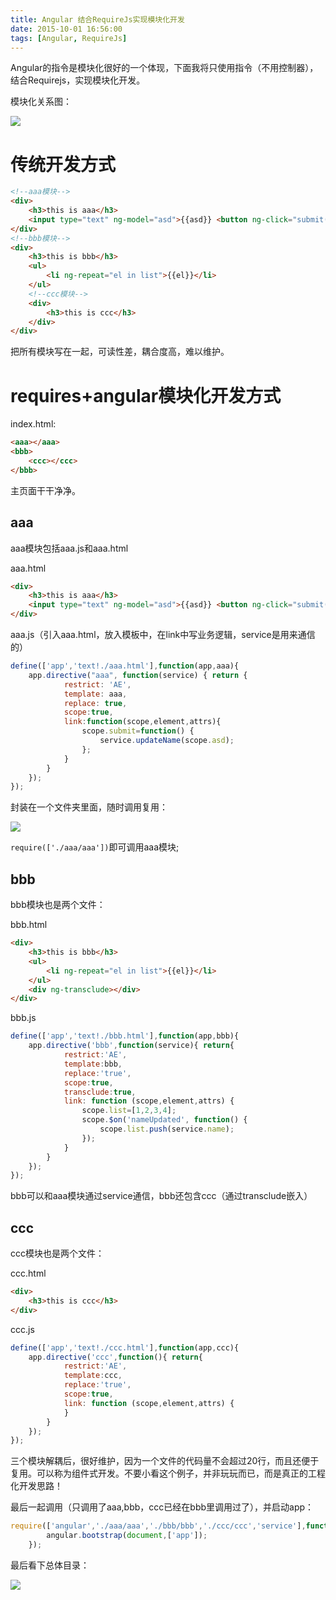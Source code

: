 ```yaml
---
title: Angular 结合RequireJs实现模块化开发
date: 2015-10-01 16:56:00
tags: [Angular, RequireJs]
---
```


Angular的指令是模块化很好的一个体现，下面我将只使用指令（不用控制器），结合Requirejs，实现模块化开发。

<!--more-->

模块化关系图：

![](https://ws3.sinaimg.cn/large/83900b4egw1f9yh3om8qij20bl05e0t8.jpg)

# 传统开发方式

```html
<!--aaa模块-->
<div>
    <h3>this is aaa</h3>
    <input type="text" ng-model="asd">{{asd}} <button ng-click="submit()">submit</button>
</div>
<!--bbb模块-->
<div>
    <h3>this is bbb</h3>
    <ul>
        <li ng-repeat="el in list">{{el}}</li>
    </ul>
    <!--ccc模块-->
    <div>
        <h3>this is ccc</h3>
    </div>
</div>
```

把所有模块写在一起，可读性差，耦合度高，难以维护。

# requires+angular模块化开发方式

index.html:

```html
<aaa></aaa>
<bbb>
    <ccc></ccc>
</bbb>
```

主页面干干净净。

## aaa

aaa模块包括aaa.js和aaa.html

aaa.html

```html
<div>
    <h3>this is aaa</h3>
    <input type="text" ng-model="asd">{{asd}} <button ng-click="submit()">submit</button>
</div>
```

aaa.js（引入aaa.html，放入模板中，在link中写业务逻辑，service是用来通信的）

```js
define(['app','text!./aaa.html'],function(app,aaa){
    app.directive("aaa", function(service) { return {
            restrict: 'AE',
            template: aaa,
            replace: true,
            scope:true,
            link:function(scope,element,attrs){
                scope.submit=function() {
                    service.updateName(scope.asd);
                };
            }
        }
    });
});
```

封装在一个文件夹里面，随时调用复用：

![](https://ws1.sinaimg.cn/large/83900b4egw1f9yh3p0f0kj202y01zmx0.jpg)

`require(['./aaa/aaa'])`即可调用aaa模块;

## bbb

bbb模块也是两个文件：

bbb.html

```html
<div>
    <h3>this is bbb</h3>
    <ul>
        <li ng-repeat="el in list">{{el}}</li>
    </ul>
    <div ng-transclude></div>
</div>
```

bbb.js

```js
define(['app','text!./bbb.html'],function(app,bbb){
    app.directive('bbb',function(service){ return{
            restrict:'AE',
            template:bbb,
            replace:'true',
            scope:true,
            transclude:true,
            link: function (scope,element,attrs) {
                scope.list=[1,2,3,4];
                scope.$on('nameUpdated', function() {
                    scope.list.push(service.name);
                });
            }
        }
    });
});
```

bbb可以和aaa模块通过service通信，bbb还包含ccc（通过transclude嵌入）

## ccc

ccc模块也是两个文件：

ccc.html

```html
<div>
    <h3>this is ccc</h3>
</div>
```

ccc.js

```js
define(['app','text!./ccc.html'],function(app,ccc){
    app.directive('ccc',function(){ return{
            restrict:'AE',
            template:ccc,
            replace:'true',
            scope:true,
            link: function (scope,element,attrs) {
            }
        }
    });
});
```

三个模块解耦后，很好维护，因为一个文件的代码量不会超过20行，而且还便于复用。可以称为组件式开发。不要小看这个例子，并非玩玩而已，而是真正的工程化开发思路！

最后一起调用（只调用了aaa,bbb，ccc已经在bbb里调用过了），并启动app：

```js
require(['angular','./aaa/aaa','./bbb/bbb','./ccc/ccc','service'],function(angular){
        angular.bootstrap(document,['app']);
    });
```

最后看下总体目录：

![](https://ws3.sinaimg.cn/large/83900b4egw1f9yh3p8mnoj203m08iaae.jpg)
